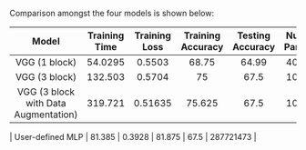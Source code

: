 Comparison amongst the four models is shown below:

<p align = "center">
  
   | **Model** | **Training Time** | **Training Loss** |  **Training Accuracy** | **Testing Accuracy** | **Number of Parameters** |
   |:-----------:|:-----------------:|:----------------:|:----------------------:| :-------------------:| :-----------------------:|
   |   VGG (1 block)        |      54.0295     |    0.5503   |     68.75      |      64.99     |   40961153    | 
   |   VGG (3 block)        |      132.503     |    0.5704   |     75     |      67.5     |   10333505    | 
   |   VGG (3 block with Data Augmentation)        |      319.721     |    0.51635   |     75.625     |      67.5     |   10333505    | 
  
   |   User-defined MLP        |      81.385     |    0.3928   |     81.875     |      67.5     |   287721473    | 
</p>
